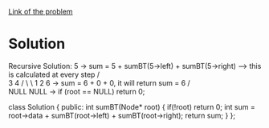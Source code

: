 [Link of the problem](https://www.geeksforgeeks.org/problems/sum-of-binary-tree/1?itm_source=geeksforgeeks&itm_medium=article&itm_campaign=practice_card)

    
# Solution
Recursive Solution:
     5 -> sum = 5 + sumBT(5->left) + sumBT(5->right) --> this is calculated at every step
    / \
   3   4
  / \   \ 
 1  2    6 -> sum = 6 + 0 + 0, it will return sum = 6
        / \
    NULL  NULL  -> if (root == NULL) return 0;


class Solution {
  public:
    int sumBT(Node* root) {
        if(!root) return 0;
        int sum = root->data + sumBT(root->left) + sumBT(root->right);
        return sum;
    }
};
